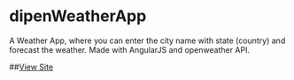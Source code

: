 # dipenWeatherApp


A Weather App, where you can enter the city name with state (country) and forecast the weather.
Made with AngularJS and openweather API.



##[View Site](https://nepid.github.io/dipenWeatherApp/)
